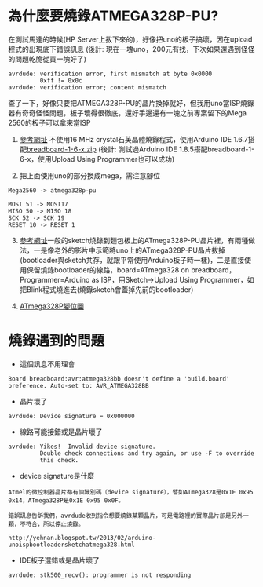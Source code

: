 # 為什麼要燒錄ATMEGA328P-PU?
在測試馬達的時候(HP Server上拔下來的)，好像把uno的板子搞壞，因在upload程式的出現底下錯誤訊息 (後計: 現在一塊uno，200元有找，下次如果還遇到怪怪的問題乾脆從買一塊好了)

```
avrdude: verification error, first mismatch at byte 0x0000
         0xff != 0x0c
avrdude: verification error; content mismatch
```
查了一下，好像只要把ATMEGA328P-PU的晶片換掉就好，但我用uno當ISP燒錄器有奇奇怪怪問題，板子壞得很徹底，還好手邊還有一塊之前專案留下的Mega 2560的板子可以拿來當ISP

1. [參考網址](https://www.youtube.com/watch?v=cebMSJrNntI&t=12s) 不使用16 MHz crystal石英晶體燒錄程式，使用Arduino IDE 1.6.7搭配[breadboard-1-6-x.zip](https://www.arduino.cc/en/Tutorial/ArduinoToBreadboard) (後計: 測試過Arduino IDE 1.8.5搭配breadboard-1-6-x，使用Upload Using Programmer也可以成功)

2. 把上面使用uno的部分換成mega，需注意腳位
```
Mega2560 -> atmega328p-pu

MOSI 51 -> MOSI17
MISO 50 -> MISO 18
SCK 52 -> SCK 19
RESET 10 -> RESET 1
```
3. [參考網址](http://yehnan.blogspot.tw/2013/02/arduino-unoispbootloadersketchatmega328.html)一般的sketch燒錄到麵包板上的ATmega328P-PU晶片裡，有兩種做法，一是像老外的影片中示範將uno上的ATmega328P-PU晶片拔掉(bootloader與sketch共存，就跟平常使用Arduino板子時一樣)，二是直接使用保留燒錄bootloader的線路，board=ATmega328 on breadboard，Programmer=Arduino as ISP，用Sketch->Upload Using Programmer，如把Blink程式燒進去(燒錄sketch會蓋掉先前的bootloader)

4. [ATmega328P腳位圖](https://m.ebay.in/itm/ATMEGA328P-PU-Microcontrolle-r-ARDUINO-UNO-R3-Bootloader-IC-Label-IC-Base-Free-/302372325617)

# 燒錄遇到的問題
* 這個訊息不用理會
```
Board breadboard:avr:atmega328bb doesn't define a 'build.board' preference. Auto-set to: AVR_ATMEGA328BB
```
* 晶片壞了
```
avrdude: Device signature = 0x000000
```
* 線路可能接錯或是晶片壞了
```
avrdude: Yikes!  Invalid device signature.
         Double check connections and try again, or use -F to override
         this check.
```
* device signature是什麼
```
Atmel的微控制器晶片都有個識別碼（device signature），譬如ATmega328是0x1E 0x95 0x14，ATmega328P是0x1E 0x95 0x0F。

錯誤訊息告訴我們，avrdude收到指令想要燒錄某顆晶片，可是電路裡的實際晶片卻是另外一顆，不符合，所以停止燒錄。

http://yehnan.blogspot.tw/2013/02/arduino-unoispbootloadersketchatmega328.html
```
* IDE板子選錯或是晶片壞了
```
avrdude: stk500_recv(): programmer is not responding
```
